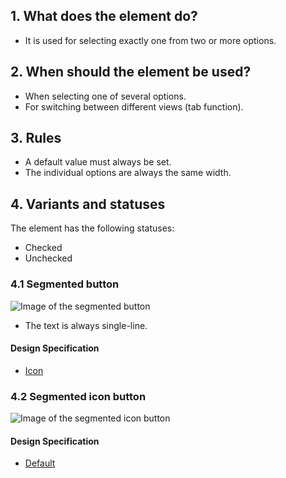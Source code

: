 ## 1. What does the element do?
*   It is used for selecting exactly one from two or more options.

## 2. When should the element be used?
*   When selecting one of several options.
*   For switching between different views (tab function).

## 3. Rules
*   A default value must always be set.
*   The individual options are always the same width.

## 4. Variants and statuses
The element has the following statuses:
*   Checked
*   Unchecked

### 4.1 Segmented button
![Image of the segmented button](https://raw.githubusercontent.com/sbb-design-systems/design-system-mobile-documentation/doku-update/documentation/elements/segmented-button/images/ME11_Text.png 'class: image')

*   The text is always single-line.

#### Design Specification
*   [Icon](https://sbb.invisionapp.com/d/main#/console/14051805/313166960/inspect)

### 4.2 Segmented icon button
![Image of the segmented icon button](https://raw.githubusercontent.com/sbb-design-systems/design-system-mobile-documentation/doku-update/documentation/elements/segmented-button/images/ME11_Icon.png 'class: image')

#### Design Specification
*   [Default](https://sbb.invisionapp.com/d/main#/console/14051805/313166959/inspect)